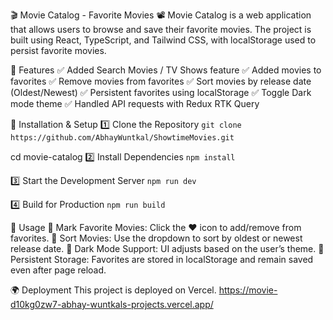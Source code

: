 🎬 Movie Catalog - Favorite Movies
📽️ Movie Catalog is a web application that allows users to browse and save their favorite movies. The project is built using React, TypeScript, and Tailwind CSS, with localStorage used to persist favorite movies.

🚀 Features
✅ Added Search Movies / TV Shows feature 
✅ Added movies to favorites
✅ Remove movies from favorites
✅ Sort movies by release date (Oldest/Newest)
✅ Persistent favorites using localStorage
✅ Toggle Dark mode theme 
✅ Handled API requests with Redux RTK Query 

📌 Installation & Setup
1️⃣ Clone the Repository
```git clone https://github.com/AbhayWuntkal/ShowtimeMovies.git```

cd movie-catalog
2️⃣ Install Dependencies
```npm install```

3️⃣ Start the Development Server
```npm run dev```

4️⃣ Build for Production
```npm run build```

📖 Usage
🌟 Mark Favorite Movies: Click the ❤️ icon to add/remove from favorites.
🔄 Sort Movies: Use the dropdown to sort by oldest or newest release date.
🌙 Dark Mode Support: UI adjusts based on the user’s theme.
💾 Persistent Storage: Favorites are stored in localStorage and remain saved even after page reload.

🌍 Deployment
This project is deployed on Vercel.
https://movie-d10kg0zw7-abhay-wuntkals-projects.vercel.app/

